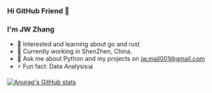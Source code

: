 ### Hi GitHub Friend 👋


### I'm JW Zhang

- 💪 Interested and learning about go and rust
- 🌱 Currently working in ShenZhen, China.
- 💬 Ask me about Python and my projects on [jw.mail001@gmail.com](mailto:jw.mail001@gmail.com)
- ⚡ Fun fact: Data Analysis📊

[![Anurag's GitHub stats](https://github-readme-stats.vercel.app/api?username=JW-Zhang001&show_icons=true&count_private=true&theme=radical)](https://github.com/anuraghazra/github-readme-stats)




<!--
**JW-Zhang001/JW-Zhang001** is a ✨ _special_ ✨ repository because its `README.md` (this file) appears on your GitHub profile.

Here are some ideas to get you started:

- 🔭 I’m currently working on ...
- 🌱 I’m currently learning ...
- 👯 I’m looking to collaborate on ...
- 🤔 I’m looking for help with ...
- 💬 Ask me about ...
- 📫 How to reach me: ...
- 😄 Pronouns: ...
- ⚡ Fun fact: ...
-->
